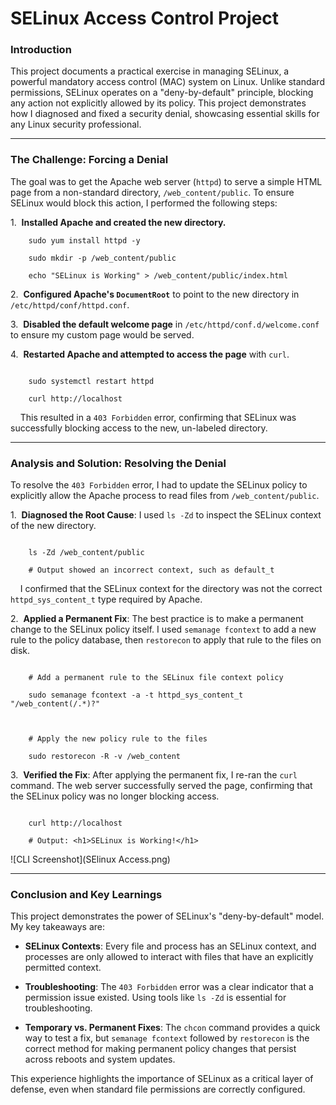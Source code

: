 # SELinux Access Control Project



### Introduction

This project documents a practical exercise in managing SELinux, a powerful mandatory access control (MAC) system on Linux. Unlike standard permissions, SELinux operates on a "deny-by-default" principle, blocking any action not explicitly allowed by its policy. This project demonstrates how I diagnosed and fixed a security denial, showcasing essential skills for any Linux security professional.



***



### The Challenge: Forcing a Denial

The goal was to get the Apache web server (`httpd`) to serve a simple HTML page from a non-standard directory, `/web_content/public`. To ensure SELinux would block this action, I performed the following steps:



1.  **Installed Apache and created the new directory.**

```
    sudo yum install httpd -y

    sudo mkdir -p /web_content/public

    echo "SELinux is Working" > /web_content/public/index.html
```


2.  **Configured Apache's `DocumentRoot`** to point to the new directory in `/etc/httpd/conf/httpd.conf`.

3.  **Disabled the default welcome page** in `/etc/httpd/conf.d/welcome.conf` to ensure my custom page would be served.

4.  **Restarted Apache and attempted to access the page** with `curl`.

```

    sudo systemctl restart httpd

    curl http://localhost

```

    This resulted in a `403 Forbidden` error, confirming that SELinux was successfully blocking access to the new, un-labeled directory.



***



### Analysis and Solution: Resolving the Denial

To resolve the `403 Forbidden` error, I had to update the SELinux policy to explicitly allow the Apache process to read files from `/web_content/public`.



1.  **Diagnosed the Root Cause**: I used `ls -Zd` to inspect the SELinux context of the new directory.

```

    ls -Zd /web_content/public

    # Output showed an incorrect context, such as default_t

```

    I confirmed that the SELinux context for the directory was not the correct `httpd_sys_content_t` type required by Apache.



2.  **Applied a Permanent Fix**: The best practice is to make a permanent change to the SELinux policy itself. I used `semanage fcontext` to add a new rule to the policy database, then `restorecon` to apply that rule to the files on disk.



```

    # Add a permanent rule to the SELinux file context policy

    sudo semanage fcontext -a -t httpd_sys_content_t "/web_content(/.*)?"



    # Apply the new policy rule to the files

    sudo restorecon -R -v /web_content

 ```



3.  **Verified the Fix**: After applying the permanent fix, I re-ran the `curl` command. The web server successfully served the page, confirming that the SELinux policy was no longer blocking access.



```

    curl http://localhost

    # Output: <h1>SELinux is Working!</h1>
```

![CLI Screenshot](SElinux Access.png)

***



### Conclusion and Key Learnings

This project demonstrates the power of SELinux's "deny-by-default" model. My key takeaways are:



* **SELinux Contexts**: Every file and process has an SELinux context, and processes are only allowed to interact with files that have an explicitly permitted context.

* **Troubleshooting**: The `403 Forbidden` error was a clear indicator that a permission issue existed. Using tools like `ls -Zd` is essential for troubleshooting.

* **Temporary vs. Permanent Fixes**: The `chcon` command provides a quick way to test a fix, but `semanage fcontext` followed by `restorecon` is the correct method for making permanent policy changes that persist across reboots and system updates.



This experience highlights the importance of SELinux as a critical layer of defense, even when standard file permissions are correctly configured.
